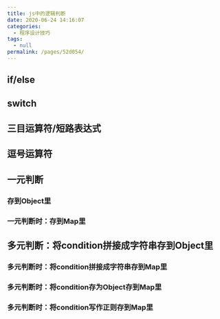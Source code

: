 ```yaml
---
title: js中的逻辑判断
date: 2020-06-24 14:16:07
categories: 
  - 程序设计技巧
tags: 
  - null
permalink: /pages/52d054/
---
```


## if/else



## switch

## 三目运算符/短路表达式

## 逗号运算符

## 一元判断

### 存到Object里

### 一元判断时：存到Map里

## 多元判断：将condition拼接成字符串存到Object里

### 多元判断时：将condition拼接成字符串存到Map里

### 多元判断时：将condition存为Object存到Map里

### 多元判断时：将condition写作正则存到Map里